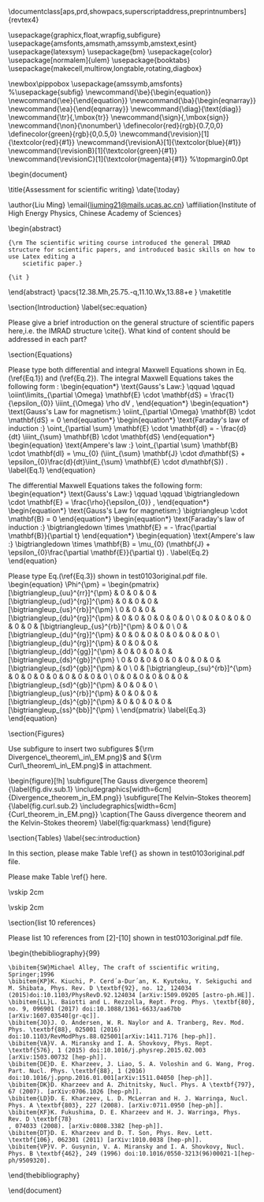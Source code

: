 \documentclass[aps,prd,showpacs,superscriptaddress,preprintnumbers]{revtex4}

\usepackage{graphicx,float,wrapfig,subfigure}
\usepackage{amsfonts,amsmath,amssymb,amstext,esint}
\usepackage{latexsym}
 \usepackage{bm}
\usepackage{color}
\usepackage[normalem]{ulem}
\usepackage{booktabs}
\usepackage{makecell,multirow,longtable,rotating,diagbox}



\newbox\pippobox
\usepackage{amssymb,amsfonts}
%\usepackage{subfig}
\newcommand{\be}{\begin{equation}}
\newcommand{\ee}{\end{equation}}
\newcommand{\ba}{\begin{eqnarray}}
\newcommand{\ea}{\end{eqnarray}}
\newcommand{\diag}{\text{diag}}
\newcommand{\tr}{\,\mbox{tr}}
\newcommand{\sign}{\,\mbox{sign}}
\newcommand{\non}{\nonumber\\}
\definecolor{red}{rgb}{0.7,0,0}
\definecolor{green}{rgb}{0,0.5,0}
\newcommand{\revision}[1]{\textcolor{red}{#1}}
\newcommand{\revisionA}[1]{\textcolor{blue}{#1}}
\newcommand{\revisionB}[1]{\textcolor{green}{#1}}
\newcommand{\revisionC}[1]{\textcolor{magenta}{#1}}
%\topmargin0.0pt

\begin{document}

\title{Assessment for scientific writing}
\date{\today}

\author{Liu Ming}
\email{liuming21@mails.ucas.ac.cn}
\affiliation{Institute of High Energy Physics, Chinese Academy of Sciences}


\begin{abstract}

	{\rm The scientific writing course introduced the general IMRAD structure for scientific papers, and introduced basic skills on how to use Latex editing a
		scietific paper.}

	{\it }
\end{abstract}
\pacs{12.38.Mh,25.75.-q,11.10.Wx,13.88+e }
\maketitle



\section{Introduction}
\label{sec:equation}

Please give a brief introduction on the general structure of scientific papers here,i.e. the IMRAD structure \cite{}.  What kind of content should be addressed in each part?



\section{Equations}

Please type both differential and integral Maxwell Equations shown in Eq.(\ref{Eq.1}) and (\ref{Eq.2}).
The integral Maxwell Equations  takes the following form :
\begin{equation*}
	\text{Gauss's Law:} \qquad \qquad \oiint\limits_{\partial \Omega} \mathbf{E} \cdot \mathbf{dS} = \frac{1}{\epsilon_{0}} \iiint_{\Omega} \rho dV ,
\end{equation*}
\begin{equation*}
	\text{Gauss's Law for magnetism:} \oiint_{\partial \Omega} \mathbf{B} \cdot \mathbf{dS} = 0
\end{equation*}
\begin{equation*}
	\text{Faraday's law of induction :} \oint_{\partial \sum} \mathbf{E} \cdot \mathbf{dl} = - \frac{d}{dt} \iiint_{\sum} \mathbf{B} \cdot \mathbf{dS}
\end{equation*}
\begin{equation}
	\text{Ampere's law :} \oint_{\partial \sum} \mathbf{B} \cdot \mathbf{dl} = \mu_{0} (\iint_{\sum} \mathbf{J} \cdot d\mathbf{S} + \epsilon_{0}\frac{d}{dt}\iint_{\sum} \mathbf{E} \cdot d\mathbf{S}) .
	\label{Eq.1}
\end{equation}

The differential Maxwell Equations  takes the following form:
\begin{equation*}
	\text{Gauss's Law:} \qquad \qquad \bigtriangledown \cdot \mathbf{E} = \frac{\rho}{\epsilon_{0}} ,
\end{equation*}
\begin{equation*}
	\text{Gauss's Law for magnetism:} \bigtriangleup \cdot \mathbf{B} = 0
\end{equation*}
\begin{equation*}
	\text{Faraday's law of induction :} \bigtriangledown \times \mathbf{E} = - \frac{\partial \mathbf{B}}{\partial t}
\end{equation*}
\begin{equation}
	\text{Ampere's law :} \bigtriangledown \times \mathbf{B} = \mu_{0} (\mathbf{J} + \epsilon_{0}\frac{\partial \mathbf{E}}{\partial t}) .
	\label{Eq.2}
\end{equation}


Please type Eq.(\ref{Eq.3}) shown in test0103original.pdf file.
\begin{equation}
	\Phi^{\pm} =
	\begin{pmatrix}
		[\bigtriangleup_{uu}^{rr}]^{\pm} & 0                                & 0 & 0                                & [\bigtriangleup_{ud}^{rg}]^{\pm} & 0 & 0                                & 0                                & [\bigtriangleup_{us}^{rb}]^{\pm}                                    \\
		0                                & 0                                & 0 & [\bigtriangleup_{du}^{rg}]^{\pm} & 0                                & 0 & 0                                & 0                                & 0                                & 0                                \\
		0                                & 0                                & 0 & 0                                & 0                                & 0 & 0                                & [\bigtriangleup_{us}^{rb}]^{\pm} & 0                                & 0                                \\
		0                                & [\bigtriangleup_{du}^{rg}]^{\pm} & 0 & 0                                & 0                                & 0 & 0                                & 0                                & 0                                & 0                                \\
		[\bigtriangleup_{du}^{rg}]^{\pm} & 0                                & 0 & 0                                & [\bigtriangleup_{dd}^{gg}]^{\pm} & 0 & 0                                & 0                                & 0                                & [\bigtriangleup_{ds}^{gb}]^{\pm} \\
		0                                & 0                                & 0 & 0                                & 0                                & 0 & 0                                & 0                                & [\bigtriangleup_{sd}^{gb}]^{\pm} & 0                                \\
		0                                & [\bigtriangleup_{su}^{rb}]^{\pm} & 0 & 0                                & 0                                & 0 & 0                                & 0                                & 0                                & 0                                \\
		0                                & 0                                & 0 & 0                                & 0                                & 0 & [\bigtriangleup_{sd}^{gb}]^{\pm} & 0                                & 0                                & 0                                \\
		[\bigtriangleup_{us}^{rb}]^{\pm} & 0                                & 0 & 0                                & [\bigtriangleup_{ds}^{gb}]^{\pm} & 0 & 0                                & 0                                & 0                                & [\bigtriangleup_{ss}^{bb}]^{\pm} \\
	\end{pmatrix}
	\label{Eq.3}
\end{equation}

\section{Figures}

Use subfigure to insert two subfigures ${\rm Divergence\_theorem\_in\_EM.png}$ and ${\rm Curl\_theorem\_in\_EM.png}$ in attachment.

\begin{figure}[!h]
	\subfigure[The Gauss divergence theorem]{\label{fig.div.sub.1}
		\includegraphics[width=6cm]{Divergence_theorem_in_EM.png}}
	\subfigure[The Kelvin–Stokes theorem]{\label{fig.curl.sub.2}
		\includegraphics[width=6cm]{Curl_theorem_in_EM.png}}
	\caption{The Gauss divergence theorem and the Kelvin-Stokes theorem}
	\label{fig:quarkmass}
\end{figure}

\section{Tables}
\label{sec:introduction}

In this section, please make Table \ref{} as shown in test0103original.pdf file.

Please make Table \ref{} here.

\vskip 2cm







\vskip 2cm



\section{list 10 references}

Please list 10 references from [2]-[10] shown in test0103original.pdf file.



\begin{thebibliography}{99}

	\bibitem{SW}Michael Alley, The craft of sscientific writing, Springer;1996
	\bibitem{KP}K. Kiuchi, P. Cerd´a-Dur´an, K. Kyutoku, Y. Sekiguchi and M. Shibata, Phys. Rev. D \textbf{92}, no. 12, 124034 (2015)doi:10.1103/PhysRevD.92.124034 [arXiv:1509.09205 [astro-ph.HE]].
	\bibitem{LL}L. Baiotti and L. Rezzolla, Rept. Prog. Phys. \textbf{80}, no. 9, 096901 (2017) doi:10.1088/1361-6633/aa67bb [arXiv:1607.03540[gr-qc]].
	\bibitem{JO}J. O. Andersen, W. R. Naylor and A. Tranberg, Rev. Mod. Phys. \textbf{88}, 025001 (2016) doi:10.1103/RevModPhys.88.025001[arXiv:1411.7176 [hep-ph]].
	\bibitem{VA}V. A. Miransky and I. A. Shovkovy, Phys. Rept. \textbf{576}, 1 (2015) doi:10.1016/j.physrep.2015.02.003 [arXiv:1503.00732 [hep-ph]].
	\bibitem{DE}D. E. Kharzeev, J. Liao, S. A. Voloshin and G. Wang, Prog. Part. Nucl. Phys. \textbf{88}, 1 (2016) doi:10.1016/j.ppnp.2016.01.001[arXiv:1511.04050 [hep-ph]].
	\bibitem{DK}D. Kharzeev and A. Zhitnitsky, Nucl. Phys. A \textbf{797}, 67 (2007). [arXiv:0706.1026 [hep-ph]].
	\bibitem{LD}D. E. Kharzeev, L. D. McLerran and H. J. Warringa, Nucl. Phys. A \textbf{803}, 227 (2008). [arXiv:0711.0950 [hep-ph]].
	\bibitem{KF}K. Fukushima, D. E. Kharzeev and H. J. Warringa, Phys. Rev. D \textbf{78}
	, 074033 (2008). [arXiv:0808.3382 [hep-ph]].
	\bibitem{DT}D. E. Kharzeev and D. T. Son, Phys. Rev. Lett. \textbf{106}, 062301 (2011) [arXiv:1010.0038 [hep-ph]].
	\bibitem{VP}V. P. Gusynin, V. A. Miransky and I. A. Shovkovy, Nucl. Phys. B \textbf{462}, 249 (1996) doi:10.1016/0550-3213(96)00021-1[hep-ph/9509320].

\end{thebibliography}

\end{document}


